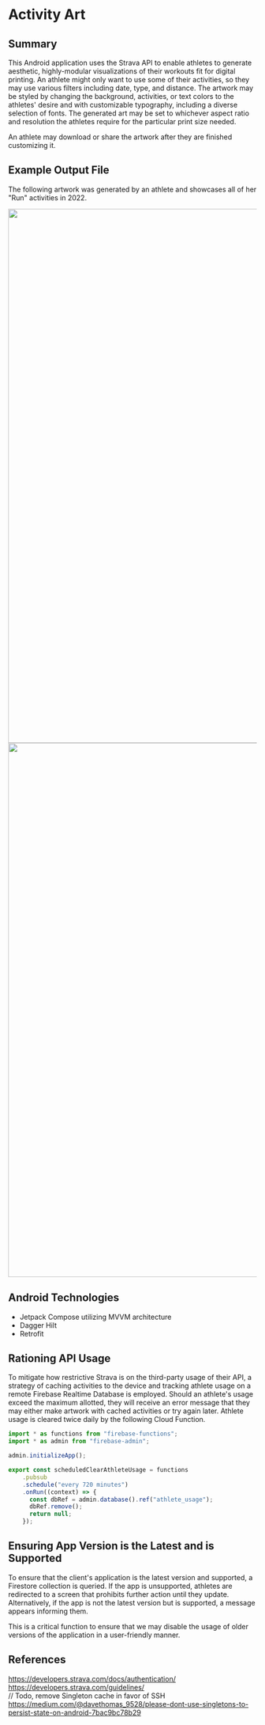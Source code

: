 # Activity Art

## Summary
This Android application uses the Strava API to enable athletes to generate aesthetic, highly-modular visualizations of their workouts fit for digital printing. An athlete might only want to use some of their activities, so they may use various filters including date, type, and distance. The artwork may be styled by changing the background, activities, or text colors to the athletes' desire and with customizable typography, including a diverse selection of fonts. The generated art may be set to whichever aspect ratio and resolution the athletes require for the particular print size needed.

An athlete may download or share the artwork after they are finished customizing it.

## Example Output File
The following artwork was generated by an athlete and showcases all of her "Run" activities in 2022.

<img width="1080px" src="https://user-images.githubusercontent.com/77797048/211247573-ed07d050-9749-4b7c-93fa-2948bdb688ef.png">
<img width="1080px" src="https://user-images.githubusercontent.com/77797048/212821139-e96fe473-c26a-4381-ba30-85b82a11ee95.png">

## Android Technologies

* Jetpack Compose utilizing MVVM architecture
* Dagger Hilt
* Retrofit

## Rationing API Usage
To mitigate how restrictive Strava is on the third-party usage of their API, a strategy of caching activities to the device and tracking athlete usage on a remote Firebase Realtime Database is employed. Should an athlete's usage exceed the maximum allotted, they will receive an error message that they may either make artwork with cached activities or try again later.
Athlete usage is cleared twice daily by the following Cloud Function.

```typescript
import * as functions from "firebase-functions";
import * as admin from "firebase-admin";

admin.initializeApp();

export const scheduledClearAthleteUsage = functions
    .pubsub
    .schedule("every 720 minutes")
    .onRun((context) => {
      const dbRef = admin.database().ref("athlete_usage");
      dbRef.remove();
      return null;
    });
```

## Ensuring App Version is the Latest and is Supported
To ensure that the client's application is the latest version and supported, a Firestore collection is queried. If the app is unsupported, athletes are redirected to a screen that prohibits further action until they update. Alternatively, if the app is not the latest version but is supported, a message appears informing them. 

This is a critical function to ensure that we may disable the usage of older versions of the application in a user-friendly manner.

## References
https://developers.strava.com/docs/authentication/<br>
https://developers.strava.com/guidelines/<br>
// Todo, remove Singleton cache in favor of SSH
https://medium.com/@davethomas_9528/please-dont-use-singletons-to-persist-state-on-android-7bac9bc78b29<br>
